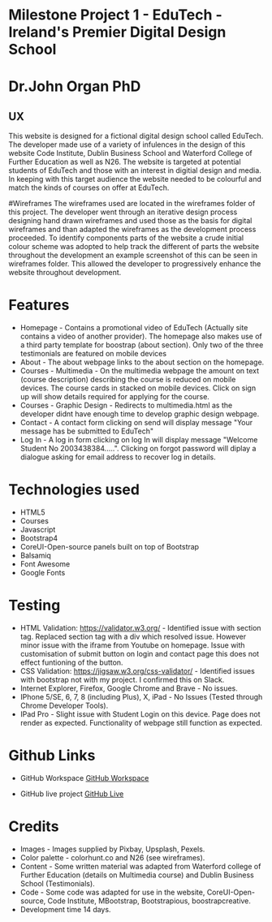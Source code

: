 # Milestone Project 1 - EduTech - Ireland's Premier Digital Design School

# Dr.John Organ PhD

## UX

This website is designed for a fictional digital design school called EduTech. The developer made use of a variety of infulences in the design
of this website Code Institute, Dublin Business School and Waterford College of Further Education as well as N26. The website is targeted at potential students of EduTech and those with an interest in digitial design and media. In keeping with this target audience the website needed to be colourful and match the kinds of courses on offer at EduTech.

#Wireframes
The wireframes used are located in the wireframes folder of this project. The developer went through an iterative design process designing hand drawn wireframes and used those as the basis for digital wireframes and than adapted the wireframes as the development process proceeded.
To identify components parts of the website a crude initial colour scheme was adopted to help track the different of parts the website throughout the development an example screenshot of this can be seen in wireframes folder. This allowed the developer to progressively enhance the website throughout development.

# Features

* Homepage - Contains a promotional video of EduTech (Actually site contains a video of another provider). The homepage also makes use of a third party template for boostrap (about section). Only two of the three testimonials are featured on mobile devices
* About - The about webpage links to the about section on the homepage.
* Courses - Multimedia - On the multimedia webpage the amount on text (course description) describing the course is reduced on mobile devices. The course cards in stacked on mobile devices. Click on sign up will show details required for applying for the course.
* Courses - Graphic Design - Redirects to multimedia.html as the developer didnt have enough time to develop graphic design webpage.
* Contact - A contact form clicking on send will display message "Your message has be submitted to EduTech"
* Log In - A log in form clicking on log In will display message "Welcome Student No 2003438384.....". Clicking on forgot password will diplay a dialogue asking for email address to recover log in details.

# Technologies used

* HTML5
* Courses
* Javascript
* Bootstrap4
* CoreUI-Open-source panels built on top of Bootstrap
* Balsamiq
* Font Awesome
* Google Fonts

# Testing

* HTML Validation: https://validator.w3.org/ -  Identified issue with section tag. Replaced section tag with a div which resolved issue. However minor issue with the iframe from Youtube on homepage. Issue with customisation of submit button on login and contact page this does not effect funtioning of the button.
* CSS Validation: https://jigsaw.w3.org/css-validator/ - Identified issues with bootstrap not with my project. I confirmed this on Slack.
* Internet Explorer, Firefox, Google Chrome and Brave - No issues.
* IPhone 5/SE, 6, 7, 8 (including Plus), X, iPad - No Issues (Tested through Chrome Developer Tools).
* IPad Pro - Slight issue with Student Login on this device. Page does not render as expected. Functionality of webpage still function as expected.

# Github Links 

* GitHub Workspace
[GitHub Workspace](https://github.com/JOrgan-Source/MilestoneProject1JOrgan)

* GitHub live project
[GitHub Live](https://jorgan-source.github.io/MilestoneProject1JOrgan/index.html)


# Credits
* Images - Images supplied by Pixbay, Upsplash, Pexels.
* Color palette - colorhunt.co and N26 (see wireframes).
* Content - Some written material was adapted from Waterford college of Further Education (details on Multimedia course) and Dublin Business School (Testimonials).
* Code - Some code was adapted for use in the website, CoreUI-Open-source, Code Institute, MBootstrap, Bootstrapious,  boostrapcreative.
* Development time 14 days.